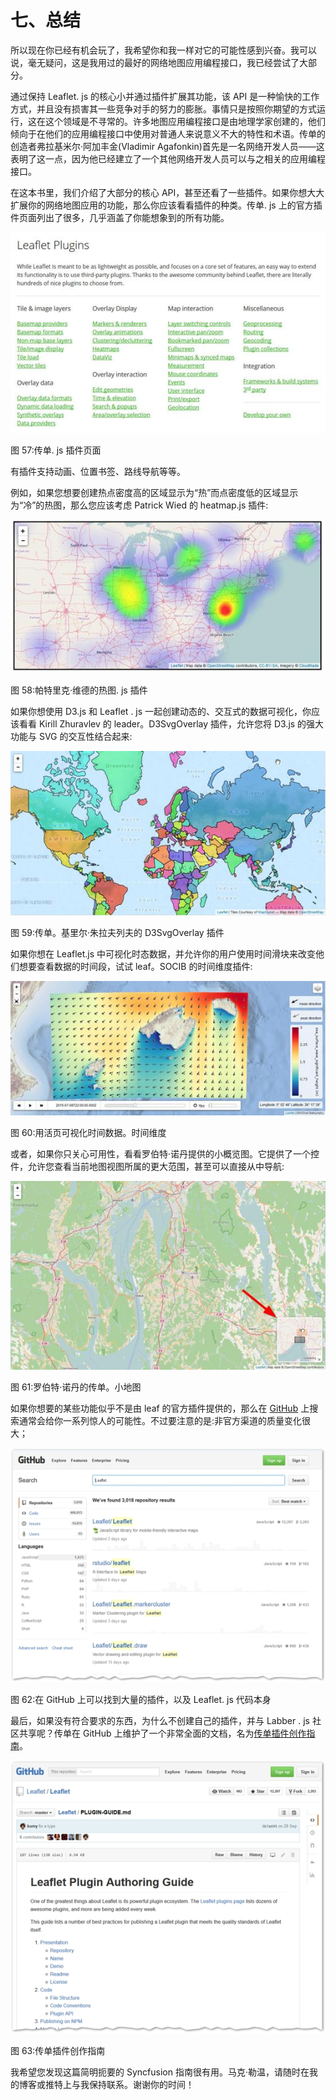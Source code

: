 # 七、总结

所以现在你已经有机会玩了，我希望你和我一样对它的可能性感到兴奋。我可以说，毫无疑问，这是我用过的最好的网络地图应用编程接口，我已经尝试了大部分。

通过保持 Leaflet. js 的核心小并通过插件扩展其功能，该 API 是一种愉快的工作方式，并且没有损害其一些竞争对手的努力的膨胀。事情只是按照你期望的方式运行，这在这个领域是不寻常的。许多地图应用编程接口是由地理学家创建的，他们倾向于在他们的应用编程接口中使用对普通人来说意义不大的特性和术语。传单的创造者弗拉基米尔·阿加丰金(Vladimir Agafonkin)首先是一名网络开发人员——这表明了这一点，因为他已经建立了一个其他网络开发人员可以与之相关的应用编程接口。

在这本书里，我们介绍了大部分的核心 API，甚至还看了一些插件。如果你想大大扩展你的网络地图应用的功能，那么你应该看看插件的种类。传单. js 上的官方插件页面列出了很多，几乎涵盖了你能想象到的所有功能。

![](img/00066.jpeg)

图 57:传单. js 插件页面

有插件支持动画、位置书签、路线导航等等。

例如，如果您想要创建热点密度高的区域显示为“热”而点密度低的区域显示为“冷”的热图，那么您应该考虑 Patrick Wied 的 heatmap.js 插件:

![](img/00067.jpeg)

图 58:帕特里克·维德的热图. js 插件

如果你想使用 D3.js 和 Leaflet . js 一起创建动态的、交互式的数据可视化，你应该看看 Kirill Zhuravlev 的 leader。D3SvgOverlay 插件，允许您将 D3.js 的强大功能与 SVG 的交互性结合起来:

![](img/00068.jpeg)

图 59:传单。基里尔·朱拉夫列夫的 D3SvgOverlay 插件

如果你想在 Leaflet.js 中可视化时态数据，并允许你的用户使用时间滑块来改变他们想要查看数据的时间段，试试 leaf。SOCIB 的时间维度插件:

![](img/00069.jpeg)

图 60:用活页可视化时间数据。时间维度

或者，如果你只关心可用性，看看罗伯特·诺丹提供的小概览图。它提供了一个控件，允许您查看当前地图视图所属的更大范围，甚至可以直接从中导航:

![](img/00070.jpeg)

图 61:罗伯特·诺丹的传单。小地图

如果你想要的某些功能似乎不是由 leaf 的官方插件提供的，那么在 [GitHub](https://github.com/search) 上搜索通常会给你一系列惊人的可能性。不过要注意的是:非官方渠道的质量变化很大；

![](img/00071.jpeg)

图 62:在 GitHub 上可以找到大量的插件，以及 Leaflet. js 代码本身

最后，如果没有符合要求的东西，为什么不创建自己的插件，并与 Labber . js 社区共享呢？传单在 GitHub 上维护了一个非常全面的文档，名为[传单插件创作指南](https://github.com/Leaflet/Leaflet/blob/master/PLUGIN-GUIDE.md)。

![](img/00072.jpeg)

图 63:传单插件创作指南

我希望您发现这篇简明扼要的 Syncfusion 指南很有用。马克·勒温，请随时在我的博客或推特上与我保持联系。谢谢你的时间！